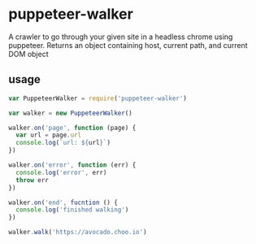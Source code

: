 # puppeteer-walker

A crawler to go through your given site in a headless chrome using puppeteer.
Returns an object containing host, current path, and current DOM object

## usage

```js
var PuppeteerWalker = require('puppeteer-walker')

var walker = new PuppeteerWalker()

walker.on('page', function (page) {
  var url = page.url
  console.log(`url: ${url}`)
})

walker.on('error', function (err) {
  console.log('error', err)
  throw err
})

walker.on('end', fucntion () {
  console.log('finished walking')
})

walker.walk('https://avocado.choo.io')
```
